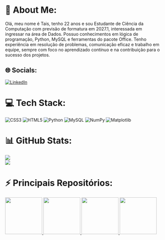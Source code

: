 # 💫 About Me:
Olá, meu nome é Tais, tenho 22 anos e sou Estudante de Ciência da Computação com previsão de formatura em 2027.1, interessada em ingressar na área de Dados. Possuo conhecimentos em lógica de programação, Python, MySQL e ferramentas do pacote Office. Tenho experiência em resolução de problemas, comunicação eficaz e trabalho em equipe, sempre com foco no aprendizado contínuo e na contribuição para o sucesso dos projetos. 



## 🌐 Socials:
[![LinkedIn](https://img.shields.io/badge/LinkedIn-%230077B5.svg?logo=linkedin&logoColor=white)](https://linkedin.com/in/moreira-tais) 

# 💻 Tech Stack:
![CSS3](https://img.shields.io/badge/css3-%231572B6.svg?style=for-the-badge&logo=css3&logoColor=white) ![HTML5](https://img.shields.io/badge/html5-%23E34F26.svg?style=for-the-badge&logo=html5&logoColor=white) ![Python](https://img.shields.io/badge/python-3670A0?style=for-the-badge&logo=python&logoColor=ffdd54) ![MySQL](https://img.shields.io/badge/mysql-4479A1.svg?style=for-the-badge&logo=mysql&logoColor=white) ![NumPy](https://img.shields.io/badge/numpy-%23013243.svg?style=for-the-badge&logo=numpy&logoColor=white) ![Matplotlib](https://img.shields.io/badge/Matplotlib-%23ffffff.svg?style=for-the-badge&logo=Matplotlib&logoColor=black)
# 📊 GitHub Stats:
![](https://github-readme-streak-stats.herokuapp.com/?user=taismoreira2023&theme=dark&hide_border=true)<br/>
![](https://github-readme-stats.vercel.app/api/top-langs/?username=taismoreira2023&theme=dark&hide_border=true&include_all_commits=true&count_private=false&layout=compact)

# ⚡ Principais Repositórios:
<a href="https://github.com/taismoreira2023/projetos_data_science">
  <img height="120em" src="https://github-readme-stats.vercel.app/api/pin/?username=taismoreira2023&repo=projetos_data_science&theme=dark" />
</a>

<a href="https://github.com/taismoreira2023/logicaDeProgramacao">
  <img height="120em" src="https://github-readme-stats.vercel.app/api/pin/?username=taismoreira2023&repo=logicaDeProgramacao&theme=dark" />
</a>


<a href="https://github.com/taismoreira2023/engenharia-de-dados.git">
  <img height="120em" src="https://github-readme-stats.vercel.app/api/pin/?username=taismoreira2023&repo=engenharia-de-dados&theme=dark" />
</a>

<a href="https://github.com/taismoreira2023/Mysql-praticas/tree/main">
  <img height="120em" src="https://github-readme-stats.vercel.app/api/pin/?username=taismoreira2023&repo=Mysql-praticas&theme=dark" />
</a>


